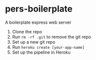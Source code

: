 # pers-boilerplate
A boilerplate express web server

1. Clone the repo
1. Run `rm -rf .git` to remove the git repo
1. Set up a new git repo
1. Run `heroku create [your-app-name]`
1. Set up the pipeline in Heroku